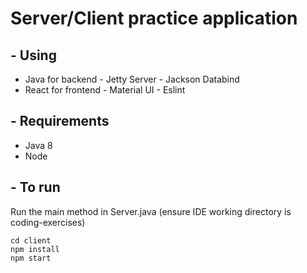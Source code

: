 # Server/Client practice application

## - Using

  - Java for backend - Jetty Server - Jackson Databind
  - React for frontend
        - Material UI 
        - Eslint

## - Requirements

   - Java 8
   - Node

## - To run

Run the main method in Server.java (ensure IDE working directory is coding-exercises)
```    
cd client 
npm install 
npm start
```    

